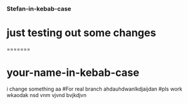 
### Stefan-in-kebab-case

# just testing out some changes
=======
# your-name-in-kebab-case
i change something aa
#For real branch 
ahdauhdwanlkdjaijdan
#pls work
wkaodak nsd vnm vjvnd bvjkdjvn
 
